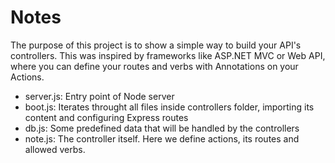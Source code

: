 # Notes

The purpose of this project is to show a simple way to build your API's controllers.
This was inspired by frameworks like ASP.NET MVC or Web API, where you can define your routes and verbs with Annotations on your Actions.

- server.js: Entry point of Node server
- boot.js: Iterates throught all files inside controllers folder, importing its content and configuring Express routes
- db.js: Some predefined data that will be handled by the controllers
- note.js: The controller itself. Here we define actions, its routes and allowed verbs.
